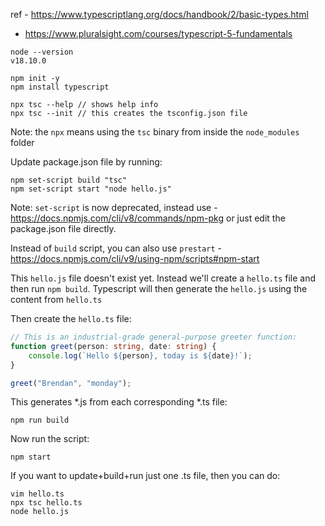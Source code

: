 ref - https://www.typescriptlang.org/docs/handbook/2/basic-types.html
- https://www.pluralsight.com/courses/typescript-5-fundamentals

```shell
node --version
v18.10.0

npm init -y
npm install typescript
```



```shell
npx tsc --help // shows help info
npx tsc --init // this creates the tsconfig.json file
```

Note: the `npx` means using the `tsc` binary from inside the `node_modules` folder


Update package.json file by running:

```
npm set-script build "tsc" 
npm set-script start "node hello.js" 
```
Note: `set-script` is now deprecated, instead use - https://docs.npmjs.com/cli/v8/commands/npm-pkg
or just edit the package.json file directly. 


Instead of `build` script, you can also use `prestart` - https://docs.npmjs.com/cli/v9/using-npm/scripts#npm-start

This `hello.js` file doesn't exist yet. Instead we'll create a `hello.ts` file and then run `npm build`. Typescript will then generate the `hello.js` using the content from `hello.ts`


Then create the `hello.ts` file:

```typescript
// This is an industrial-grade general-purpose greeter function:
function greet(person: string, date: string) {
    console.log(`Hello ${person}, today is ${date}!`);
}

greet("Brendan", "monday");
```




This generates *.js from each corresponding *.ts file:

```shell
npm run build
```


Now run the script:

```shell
npm start
```

If you want to update+build+run just one .ts file, then you can do:

```
vim hello.ts
npx tsc hello.ts
node hello.js
```



